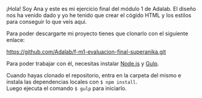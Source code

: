 ¡Hola! Soy Ana y este es mi ejercicio final del módulo 1 de Adalab.
El diseño nos ha venido dado y yo he tenido que crear el cógido HTML y los estilos para conseguir lo que veis aqui.

Para poder descargarte mi proyecto tienes que clonarlo con el siguiente enlace:

https://github.com/Adalab/f-m1-evaluacion-final-superanika.git

Para poder trabajar con él, necesitas instalar  [Node.js](https://nodejs.org/) y [Gulp](https://gulpjs.com). 

Cuando hayas clonado el repositorio, entra en la carpeta del mismo e instala las dependencias locales con `$ npm install`.  
Luego ejecuta el comando `$ gulp` para iniciarlo.





